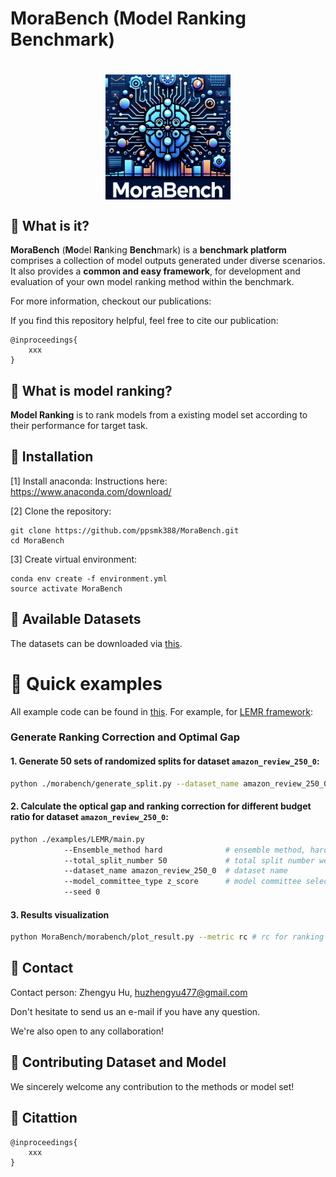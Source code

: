 # MoraBench (**Mo**del **Ra**nking **Bench**mark)

<h1 style="text-align:center">
<img style="vertical-align:middle" width="200" height="200" src="./images/MoraBench_logo.png" />
</h1>

## 🔧 What is it?

**MoraBench** (**Mo**del **Ra**nking **Bench**mark) is a **benchmark platform** comprises a collection of model outputs generated under diverse scenarios. It also provides a **common and easy framework**, for development and evaluation of your own model ranking method within the benchmark.

For more information, checkout our publications:

If you find this repository helpful, feel free to cite our publication:

```
@inproceedings{
    xxx
}
```

## 🔧 What is model ranking?

**Model Ranking** is to rank models from a existing model set according to their performance for target task.

## 🔧 Installation

[1] Install anaconda:
Instructions here: https://www.anaconda.com/download/

[2] Clone the repository:

```
git clone https://github.com/ppsmk388/MoraBench.git
cd MoraBench
```

[3] Create virtual environment:

```
conda env create -f environment.yml
source activate MoraBench
```

<!-- If this not working or you want to use only a subset of modules of Wrench, check out this [wiki page](https://github.com/JieyuZ2/wrench/wiki/Environment-Installation) -->

## 🔧 Available Datasets

The datasets can be downloaded via [this](https://drive.google.com/drive/folders/1_iPhZXG_Vrcgm1Dect3N0iMUZpboYebp?usp=sharing).

<!-- A documentation of dataset format and usage can be found in this [wiki-page](https://github.com/ppsmk388/MoraBench/wiki/Dataset:-Format-and-Usage) -->

<!-- 

### Weak Supervision:



### Semi-supervised Learning:



### Prompt Selection:

 -->



# 🔧  Quick examples

All example code can be found in [this](https://github.com/ppsmk388/MoraBench/tree/main/examples). For example, for [LEMR framework](https://github.com/ppsmk388/MoraBench/tree/main/examples/LEMR/):

### Generate Ranking Correction and Optimal Gap



#### 1. Generate 50 sets of randomized splits for dataset `amazon_review_250_0`:

```sh
python ./morabench/generate_split.py --dataset_name amazon_review_250_0 --split_num 50 
```

#### 2. Calculate the optical gap and ranking correction for different budget ratio for dataset `amazon_review_250_0`:

```sh
python ./examples/LEMR/main.py 
            --Ensemble_method hard              # ensemble method, hard or soft
            --total_split_number 50             # total split number we used
            --dataset_name amazon_review_250_0  # dataset name
            --model_committee_type z_score      # model committee selection type, z_score or all_model
            --seed 0
```

#### 3. Results visualization

```sh
python MoraBench/morabench/plot_result.py --metric rc # rc for ranking correction and og for optimal gap
```

## 🔧  Contact

Contact person: Zhengyu Hu, [huzhengyu477@gmail.com](mailto:huzhengyu477@gmail.com)

Don't hesitate to send us an e-mail if you have any question.

We're also open to any collaboration!

## 🔧  Contributing Dataset and Model

We sincerely welcome any contribution to the methods or model set!

## 🔧  Citattion

```
@inproceedings{
    xxx
}
```
